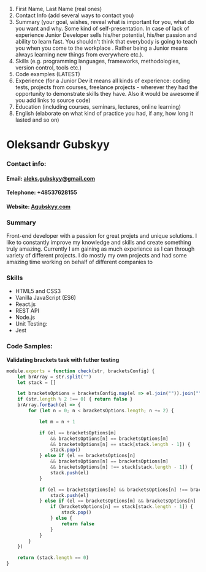 1. First Name, Last Name (real ones)
2. Contact Info (add several ways to contact you)
3. Summary (your goal, wishes, reveal what is important for you, what do you want and why.
Some kind of self-presentation. In case of lack of experience  Junior Developer sells his/her potential, his/her passion and ability to learn fast. You shouldn't think that everybody is going to teach you when you come to the workplace . Rather being a Junior means always
learning new things from everywhere etc.).
4. Skills (e.g. programming languages, frameworks, methodologies, version control, tools etc.)
5. Code examples (LATEST)
6. Experience (for a Junior Dev it means all kinds of experience: coding tests, projects from courses,
freelance projects - wherever they had the opportunity to demonstrate skills they have.
Also it would be awesome if you add links to source code)
7. Education (including courses, seminars, lectures, online learning)
8. English (elaborate on what kind of practice you had, if any, how long it lasted and so on)

# Oleksandr Gubskyy
### Contact info:
#### Email: aleks.gubskyy@gmail.com
#### Telephone: +48537628155
#### Website: [Agubskyy.com](http://agubskyy.com)

### Summary
Front-end developer with a passion for great projets and unique solutions. I like to constantly improve my knowledge and skills and create something truly amazing. Currently I am gaining as much experience as I can through variety of different projects. I do mostly my own projects and had some amazing time working on behalf of different companies to 

### Skills
* HTML5 and CSS3
* Vanilla JavaScript (ES6)
* React.js
* REST API
* Node.js
* Unit Testing:
 * Jest
 
### Code Samples:

**Validating brackets task with futher testing**

```javascript
module.exports = function check(str, bracketsConfig) {
    let brArray = str.split("")
    let stack = []

    let bracketsOptions = bracketsConfig.map(el => el.join("")).join("")
    if (str.length % 2 !== 0) { return false }
    brArray.forEach(el => {
        for (let n = 0; n < bracketsOptions.length; n += 2) {

            let m = n + 1

            if (el == bracketsOptions[m]
                && bracketsOptions[n] == bracketsOptions[m]
                && bracketsOptions[n] == stack[stack.length - 1]) {
                stack.pop()
            } else if (el == bracketsOptions[n]
                && bracketsOptions[n] == bracketsOptions[m]
                && bracketsOptions[n] !== stack[stack.length - 1]) {
                stack.push(el)
            }

            if (el == bracketsOptions[n] && bracketsOptions[n] !== bracketsOptions[m]) {
                stack.push(el)
            } else if (el == bracketsOptions[m] && bracketsOptions[n] !== bracketsOptions[m]) {
                if (bracketsOptions[n] == stack[stack.length - 1]) {
                    stack.pop()
                } else {
                    return false
                }
            }
        }
    })

    return (stack.length == 0)
}
``` 





